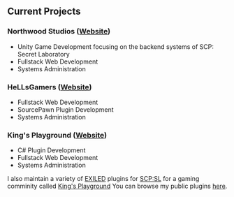 ## Current Projects

### Northwood Studios ([Website](https://scpslgame.com))
- Unity Game Development focusing on the backend systems of SCP: Secret Laboratory
- Fullstack Web Development
- Systems Administration

### HeLLsGamers ([Website](https://hellsgamers.com))
- Fullstack Web Development
- SourcePawn Plugin Development
- Systems Administration

### King's Playground ([Website](https://kingsplayground.fun))
- C# Plugin Development
- Fullstack Web Development
- Systems Administration

I also maintain a variety of [EXILED](https://github.com/galaxy119/EXILED) plugins for [SCP:SL](https://scpslgame.com) for a gaming comminity called [King's Playground](https://kingsplayground.fun) You can browse my public plugins [here](https://github.com/kingsplayground/).

<!--
**thomasjosif/thomasjosif** is a ✨ _special_ ✨ repository because its `README.md` (this file) appears on your GitHub profile.

Here are some ideas to get you started:

- 🔭 I’m currently working on ...
- 🌱 I’m currently learning ...
- 👯 I’m looking to collaborate on ...
- 🤔 I’m looking for help with ...
- 💬 Ask me about ...
- 📫 How to reach me: ...
- 😄 Pronouns: ...
- ⚡ Fun fact: ...
-->
